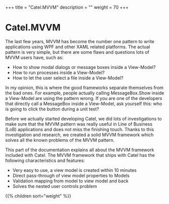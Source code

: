 +++
title = "Catel.MVVM" 
description = ""
weight = 70
+++

# Catel.MVVM

The last few years, MVVM has become the number one pattern to write applications using WPF and other XAML related platforms. The actual pattern is very simple, but there are some flaws and questions lots of MVVM users have, such as:

-   How to show modal dialogs or message boxes inside a View-Model?
-   How to run processes inside a View-Model?
-   How to let the user select a file inside a View-Model?

In my opinion, this is where the good frameworks separate themselves from the bad ones. For example, people actually calling MessageBox.Show inside a View-Model are using the pattern wrong. If you are one of the developers that directly call a MessageBox inside a View-Model, ask yourself this: who is going to click the button during a unit test?

Before we actually started developing Catel, we did lots of investigations to make sure that the MVVM pattern was really useful in Line of Business (LoB) applications and does not miss the finishing touch. Thanks to this investigation and research, we created a solid MVVM framework which solves all the known problems of the MVVM pattern.

This part of the documentation explains all about the MVVM framework included with Catel. The MVVM framework that ships with Catel has the following characteristics and features:

-   Very easy to use, a view model is created within 10 minutes
-   Direct pass-through of view model properties to Models
-   Validation mapping from model to view model and back
-   Solves the nested user controls problem

{{% children sort="weight" %}}
